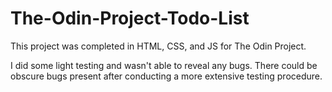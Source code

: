 # The-Odin-Project-Todo-List

This project was completed in HTML, CSS, and JS for The Odin Project.

I did some light testing and wasn't able to reveal any bugs. There could be obscure bugs present after conducting a more extensive testing procedure.